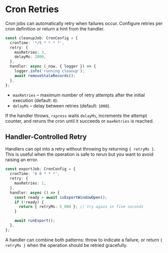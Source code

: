 # Cron Retries

Cron jobs can automatically retry when failures occur. Configure retries per cron definition or return a hint from the handler.

```ts
const cleanupJob: CronConfig = {
  cronTime: '*/5 * * * *',
  retry: {
    maxRetries: 3,
    delayMs: 2000,
  },
  handler: async (_now, { logger }) => {
    logger.info('running cleanup');
    await removeStaleRecords();
  },
};
```

- `maxRetries` – maximum number of retry attempts after the initial execution (default: `0`).
- `delayMs` – delay between retries (default: `1000`).

If the handler throws, `rxpress` waits `delayMs`, increments the attempt counter, and reruns the cron until it succeeds or `maxRetries` is reached.

## Handler-Controlled Retry

Handlers can opt into a retry without throwing by returning `{ retryMs }`. This is useful when the operation is safe to rerun but you want to avoid raising an error.

```ts
const exportJob: CronConfig = {
  cronTime: '0 0 * * *',
  retry: {
    maxRetries: 1,
  },
  handler: async () => {
    const ready = await isExportWindowOpen();
    if (!ready) {
      return { retryMs: 5_000 }; // try again in five seconds
    }

    await runExport();
  },
};
```

A handler can combine both patterns: throw to indicate a failure, or return `{ retryMs }` when the operation should be retried gracefully.
